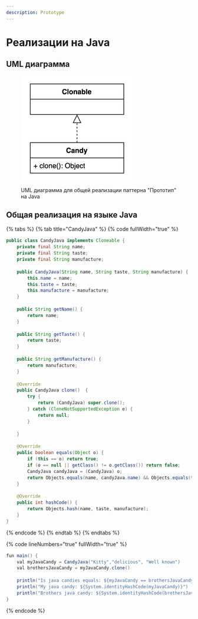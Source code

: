 ```yaml
---
description: Prototype
---
```


# Реализации на Java

## UML диаграмма

<figure><img src="../../../.gitbook/assets/prototype.png" alt=""><figcaption><p>UML диаграмма для общей реализации паттерна "Прототип" на Java</p></figcaption></figure>

## Общая реализация на языке Java

{% tabs %}
{% tab title="CandyJava" %}
{% code fullWidth="true" %}
```java
public class CandyJava implements Cloneable {
    private final String name;
    private final String taste;
    private final String manufacture;

    public CandyJava(String name, String taste, String manufacture) {
        this.name = name;
        this.taste = taste;
        this.manufacture = manufacture;
    }

    public String getName() {
        return name;
    }

    public String getTaste() {
        return taste;
    }

    public String getManufacture() {
        return manufacture;
    }

    @Override
    public CandyJava clone()  {
        try {
            return (CandyJava) super.clone();
        } catch (CloneNotSupportedException e) {
            return null;
        }

    }

    @Override
    public boolean equals(Object o) {
        if (this == o) return true;
        if (o == null || getClass() != o.getClass()) return false;
        CandyJava candyJava = (CandyJava) o;
        return Objects.equals(name, candyJava.name) && Objects.equals(taste, candyJava.taste) && Objects.equals(manufacture, candyJava.manufacture);
    }

    @Override
    public int hashCode() {
        return Objects.hash(name, taste, manufacture);
    }
}
```
{% endcode %}
{% endtab %}
{% endtabs %}

{% code lineNumbers="true" fullWidth="true" %}
```java
fun main() {
    val myJavaCandy = CandyJava("Kitty","delicious", "Well known")
    val brothersJavaCandy = myJavaCandy.clone()

    println("Is java candies equals: ${myJavaCandy == brothersJavaCandy}")
    println("My java candy: ${System.identityHashCode(myJavaCandy)}")
    println("Brothers java candy: ${System.identityHashCode(brothersJavaCandy)}")
}
```
{% endcode %}
